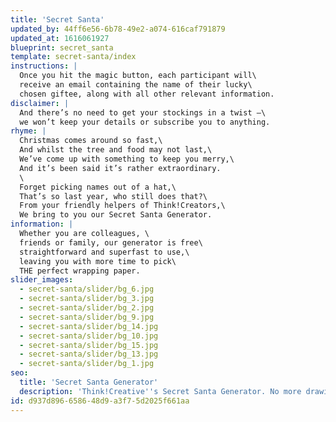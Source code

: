 ```yaml
---
title: 'Secret Santa'
updated_by: 44ff6e56-6b78-49e2-a074-616caf791879
updated_at: 1616061927
blueprint: secret_santa
template: secret-santa/index
instructions: |
  Once you hit the magic button, each participant will\
  receive an email containing the name of their lucky\
  chosen giftee, along with all other relevant information.
disclaimer: |
  And there’s no need to get your stockings in a twist –\
  we won’t keep your details or subscribe you to anything.
rhyme: |
  Christmas comes around so fast,\
  And whilst the tree and food may not last,\
  We’ve come up with something to keep you merry,\
  And it’s been said it’s rather extraordinary. 
  \
  Forget picking names out of a hat,\
  That’s so last year, who still does that?\
  From your friendly helpers of Think!Creators,\
  We bring to you our Secret Santa Generator.
information: |
  Whether you are colleagues, \
  friends or family, our generator is free\
  straightforward and superfast to use,\
  leaving you with more time to pick\
  THE perfect wrapping paper.
slider_images:
  - secret-santa/slider/bg_6.jpg
  - secret-santa/slider/bg_3.jpg
  - secret-santa/slider/bg_2.jpg
  - secret-santa/slider/bg_9.jpg
  - secret-santa/slider/bg_14.jpg
  - secret-santa/slider/bg_10.jpg
  - secret-santa/slider/bg_15.jpg
  - secret-santa/slider/bg_13.jpg
  - secret-santa/slider/bg_1.jpg
seo:
  title: 'Secret Santa Generator'
  description: 'Think!Creative''s Secret Santa Generator. No more drawing names from a hat! Have a creative project? Call us on 01253 297900.'
id: d937d896-6586-48d9-a3f7-5d2025f661aa
---
```


